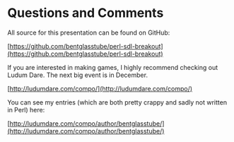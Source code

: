# Questions and Comments

All source for this presentation can be found on GitHub:

[https://github.com/bentglasstube/perl-sdl-breakout](https://github.com/bentglasstube/perl-sdl-breakout)

If you are interested in making games, I highly recommend checking
out Ludum Dare.  The next big event is in December.

[http://ludumdare.com/compo/](http://ludumdare.com/compo/)

You can see my entries (which are both pretty crappy and sadly not
written in Perl) here:

[http://ludumdare.com/compo/author/bentglasstube/](http://ludumdare.com/compo/author/bentglasstube/)
